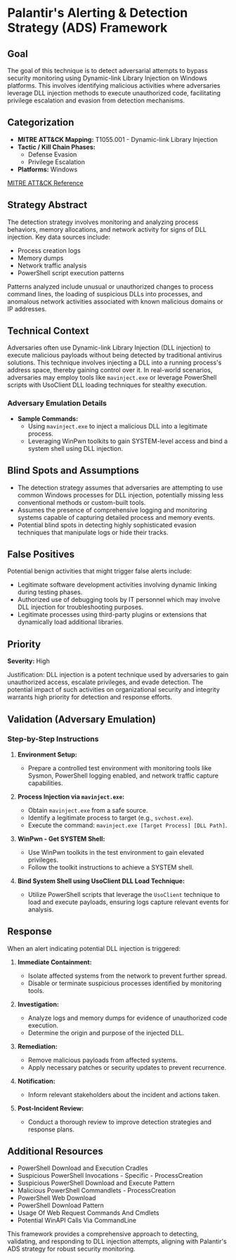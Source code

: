 # Palantir's Alerting & Detection Strategy (ADS) Framework

## Goal

The goal of this technique is to detect adversarial attempts to bypass security monitoring using Dynamic-link Library Injection on Windows platforms. This involves identifying malicious activities where adversaries leverage DLL injection methods to execute unauthorized code, facilitating privilege escalation and evasion from detection mechanisms.

## Categorization

- **MITRE ATT&CK Mapping:** T1055.001 - Dynamic-link Library Injection
- **Tactic / Kill Chain Phases:**
  - Defense Evasion
  - Privilege Escalation
- **Platforms:** Windows

[MITRE ATT&CK Reference](https://attack.mitre.org/techniques/T1055/001)

## Strategy Abstract

The detection strategy involves monitoring and analyzing process behaviors, memory allocations, and network activity for signs of DLL injection. Key data sources include:

- Process creation logs
- Memory dumps
- Network traffic analysis
- PowerShell script execution patterns

Patterns analyzed include unusual or unauthorized changes to process command lines, the loading of suspicious DLLs into processes, and anomalous network activities associated with known malicious domains or IP addresses.

## Technical Context

Adversaries often use Dynamic-link Library Injection (DLL injection) to execute malicious payloads without being detected by traditional antivirus solutions. This technique involves injecting a DLL into a running process's address space, thereby gaining control over it. In real-world scenarios, adversaries may employ tools like `mavinject.exe` or leverage PowerShell scripts with UsoClient DLL loading techniques for stealthy execution.

### Adversary Emulation Details

- **Sample Commands:**
  - Using `mavinject.exe` to inject a malicious DLL into a legitimate process.
  - Leveraging WinPwn toolkits to gain SYSTEM-level access and bind a system shell using DLL injection.

## Blind Spots and Assumptions

- The detection strategy assumes that adversaries are attempting to use common Windows processes for DLL injection, potentially missing less conventional methods or custom-built tools.
- Assumes the presence of comprehensive logging and monitoring systems capable of capturing detailed process and memory events.
- Potential blind spots in detecting highly sophisticated evasion techniques that manipulate logs or hide their tracks.

## False Positives

Potential benign activities that might trigger false alerts include:

- Legitimate software development activities involving dynamic linking during testing phases.
- Authorized use of debugging tools by IT personnel which may involve DLL injection for troubleshooting purposes.
- Legitimate processes using third-party plugins or extensions that dynamically load additional libraries.

## Priority

**Severity:** High

Justification: DLL injection is a potent technique used by adversaries to gain unauthorized access, escalate privileges, and evade detection. The potential impact of such activities on organizational security and integrity warrants high priority for detection and response efforts.

## Validation (Adversary Emulation)

### Step-by-Step Instructions

1. **Environment Setup:**
   - Prepare a controlled test environment with monitoring tools like Sysmon, PowerShell logging enabled, and network traffic capture capabilities.

2. **Process Injection via `mavinject.exe`:**
   - Obtain `mavinject.exe` from a safe source.
   - Identify a legitimate process to target (e.g., `svchost.exe`).
   - Execute the command: `mavinject.exe [Target Process] [DLL Path]`.

3. **WinPwn - Get SYSTEM Shell:**
   - Use WinPwn toolkits in the test environment to gain elevated privileges.
   - Follow the toolkit instructions to achieve a SYSTEM shell.

4. **Bind System Shell using UsoClient DLL Load Technique:**
   - Utilize PowerShell scripts that leverage the `UsoClient` technique to load and execute payloads, ensuring logs capture relevant events for analysis.

## Response

When an alert indicating potential DLL injection is triggered:

1. **Immediate Containment:**
   - Isolate affected systems from the network to prevent further spread.
   - Disable or terminate suspicious processes identified by monitoring tools.

2. **Investigation:**
   - Analyze logs and memory dumps for evidence of unauthorized code execution.
   - Determine the origin and purpose of the injected DLL.

3. **Remediation:**
   - Remove malicious payloads from affected systems.
   - Apply necessary patches or security updates to prevent recurrence.

4. **Notification:**
   - Inform relevant stakeholders about the incident and actions taken.

5. **Post-Incident Review:**
   - Conduct a thorough review to improve detection strategies and response plans.

## Additional Resources

- PowerShell Download and Execution Cradles
- Suspicious PowerShell Invocations - Specific - ProcessCreation
- Suspicious PowerShell Download and Execute Pattern
- Malicious PowerShell Commandlets - ProcessCreation
- PowerShell Web Download
- PowerShell Download Pattern
- Usage Of Web Request Commands And Cmdlets
- Potential WinAPI Calls Via CommandLine

This framework provides a comprehensive approach to detecting, validating, and responding to DLL injection attempts, aligning with Palantir's ADS strategy for robust security monitoring.